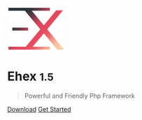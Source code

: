 <!-- _coverpage.md -->


<!-- logo image -->
![logo](_media/favicon_pure.png)


<!-- background image 
![](_media/bg_color.jpg ':size=100%')

![](./pic/pic1_50.png =100x20)
You can skip the HEIGHT

![](./pic/pic1s.png =250x)
-->


<!-- background color -->
<!--![color](#f0f0f0)-->

<!-- ![color](linear-gradient(to left bottom, #b3ffc8 0%, #eeffb3 100%)) -->


# Ehex <small>1.5</small>
> Powerful and Friendly Php Framework



[Download](https://github.com/ehex/ehex-framework)
[Get Started](#main)




